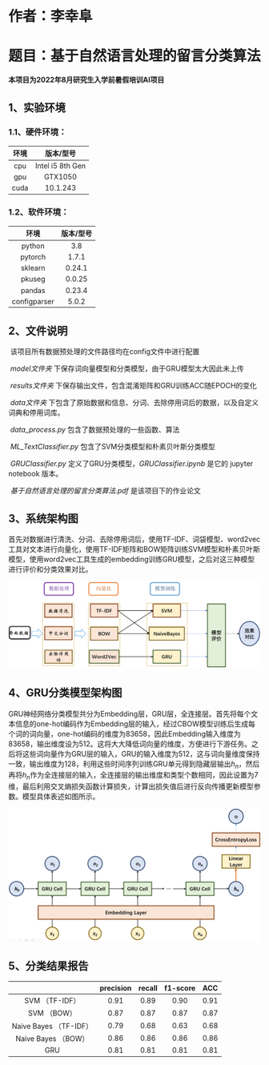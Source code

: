 # 作者：李幸阜
# 题目：基于自然语言处理的留言分类算法

**本项目为2022年8月研究生入学前暑假培训AI项目**

## 1、实验环境

### 1.1、硬件环境：

| 环境 |    版本/型号     |
| :--: | :--------------: |
| cpu  | Intel i5 8th Gen |
| gpu  |     GTX1050      |
| cuda |     10.1.243     |

### 1.2、软件环境：

|     环境     | 版本/型号 |
| :----------: | :-------: |
|    python    |    3.8    |
|   pytorch    |   1.7.1   |
|   sklearn    |  0.24.1   |
|    pkuseg    |  0.0.25   |
|    pandas    |  0.23.4   |
| configparser |   5.0.2   |

## 2、文件说明

​	该项目所有数据预处理的文件路径均在config文件中进行配置

​	*model文件夹* 下保存词向量模型和分类模型，由于GRU模型太大因此未上传

​	*results文件夹* 下保存输出文件，包含混淆矩阵和GRU训练ACC随EPOCH的变化

​	*data文件夹* 下包含了原始数据和信息、分词、去除停用词后的数据，以及自定义词典和停用词库。

​	*data_process.py* 包含了数据预处理的一些函数、算法

​	*ML_TextClassifier.py* 包含了SVM分类模型和朴素贝叶斯分类模型

​	*GRUClassifier.py* 定义了GRU分类模型，*GRUClassifier.ipynb* 是它的 jupyter notebook 版本。

​	*基于自然语言处理的留言分类算法.pdf* 是该项目下的作业论文

## 3、系统架构图

​	首先对数据进行清洗、分词、去除停用词后，使用TF-IDF、词袋模型、word2vec工具对文本进行向量化，使用TF-IDF矩阵和BOW矩阵训练SVM模型和朴素贝叶斯模型，使用word2vec工具生成的embedding训练GRU模型，之后对这三种模型进行评价和分类效果对比。

![image-20220821205559352](https://github.com/AnglesOf/MessageClassifier/blob/master/results/image-20220821205559352.png)

## 4、GRU分类模型架构图

​	GRU神经网络分类模型共分为Embedding层，GRU层，全连接层。首先将每个文本信息的one-hot编码作为Embedding层的输入，经过CBOW模型训练后生成每个词的词向量，one-hot编码的维度为83658，因此Embedding输入维度为83658，输出维度设为512。这将大大降低词向量的维度，方便进行下游任务。之后将这些词向量作为GRU层的输入，GRU的输入维度为512，这与词向量维度保持一致，输出维度为128，利用这些时间序列训练GRU单元得到隐藏层输出$h_n$，然后再将$h_n$作为全连接层的输入，全连接层的输出维度和类型个数相同，因此设置为7维，最后利用交叉熵损失函数计算损失，计算出损失值后进行反向传播更新模型参数。模型具体表述如图所示。

<img src="https://github.com/AnglesOf/MessageClassifier/blob/master/results/image-20220821210025849.png" alt="image-20220821210025849" style="zoom:150%;" />

## 5、分类结果报告

|                        | precision | recall | f1-score | ACC  |
| :--------------------: | :-------: | :----: | :------: | :--: |
|     SVM （TF-IDF）     |   0.91    |  0.89  |   0.90   | 0.91 |
|      SVM （BOW）       |   0.87    |  0.87  |   0.87   | 0.87 |
| Naive Bayes （TF-IDF） |   0.79    |  0.68  |   0.63   | 0.68 |
|  Naive Bayes （BOW）   |   0.86    |  0.86  |   0.86   | 0.86 |
|          GRU           |   0.81    |  0.81  |   0.81   | 0.81 |
